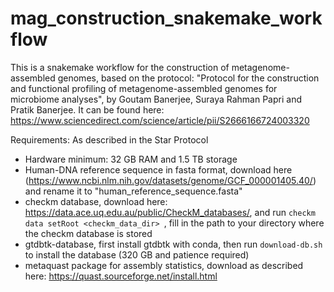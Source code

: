 # mag_construction_snakemake_workflow
This is a snakemake workflow for the construction of metagenome-assembled genomes, based on the protocol: "Protocol for the construction and functional profiling of metagenome-assembled genomes for microbiome analyses", by Goutam Banerjee, Suraya Rahman Papri and Pratik Banerjee. It can be found here: https://www.sciencedirect.com/science/article/pii/S2666166724003320

Requirements: As described in the Star Protocol
- Hardware minimum: 32 GB RAM and 1.5 TB storage
- Human-DNA reference sequence in fasta format, download here (https://www.ncbi.nlm.nih.gov/datasets/genome/GCF_000001405.40/) and rename it to "human_reference_sequence.fasta"
- checkm database, download here: https://data.ace.uq.edu.au/public/CheckM_databases/, and run
``checkm data setRoot <checkm_data_dir> ``, fill in the path to your directory where the checkm database is stored
- gtdbtk-database, first install gtdbtk with conda, then run ``download-db.sh`` to install the database (320 GB and patience required)
- metaquast package for assembly statistics, download as described here: https://quast.sourceforge.net/install.html


